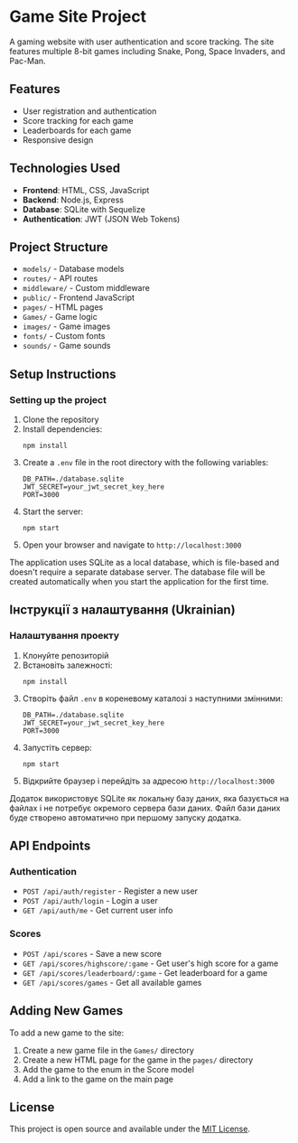 # Game Site Project

A gaming website with user authentication and score tracking. The site features multiple 8-bit games including Snake, Pong, Space Invaders, and Pac-Man.

## Features

- User registration and authentication
- Score tracking for each game
- Leaderboards for each game
- Responsive design

## Technologies Used

- **Frontend**: HTML, CSS, JavaScript
- **Backend**: Node.js, Express
- **Database**: SQLite with Sequelize
- **Authentication**: JWT (JSON Web Tokens)

## Project Structure

- `models/` - Database models
- `routes/` - API routes
- `middleware/` - Custom middleware
- `public/` - Frontend JavaScript
- `pages/` - HTML pages
- `Games/` - Game logic
- `images/` - Game images
- `fonts/` - Custom fonts
- `sounds/` - Game sounds

## Setup Instructions

### Setting up the project
1. Clone the repository
2. Install dependencies:
   ```
   npm install
   ```
3. Create a `.env` file in the root directory with the following variables:
   ```
   DB_PATH=./database.sqlite
   JWT_SECRET=your_jwt_secret_key_here
   PORT=3000
   ```
4. Start the server:
   ```
   npm start
   ```
5. Open your browser and navigate to `http://localhost:3000`

The application uses SQLite as a local database, which is file-based and doesn't require a separate database server. The database file will be created automatically when you start the application for the first time.

## Інструкції з налаштування (Ukrainian)

### Налаштування проекту
1. Клонуйте репозиторій
2. Встановіть залежності:
   ```
   npm install
   ```
3. Створіть файл `.env` в кореневому каталозі з наступними змінними:
   ```
   DB_PATH=./database.sqlite
   JWT_SECRET=your_jwt_secret_key_here
   PORT=3000
   ```
4. Запустіть сервер:
   ```
   npm start
   ```
5. Відкрийте браузер і перейдіть за адресою `http://localhost:3000`

Додаток використовує SQLite як локальну базу даних, яка базується на файлах і не потребує окремого сервера бази даних. Файл бази даних буде створено автоматично при першому запуску додатка.

## API Endpoints

### Authentication

- `POST /api/auth/register` - Register a new user
- `POST /api/auth/login` - Login a user
- `GET /api/auth/me` - Get current user info

### Scores

- `POST /api/scores` - Save a new score
- `GET /api/scores/highscore/:game` - Get user's high score for a game
- `GET /api/scores/leaderboard/:game` - Get leaderboard for a game
- `GET /api/scores/games` - Get all available games

## Adding New Games

To add a new game to the site:

1. Create a new game file in the `Games/` directory
2. Create a new HTML page for the game in the `pages/` directory
3. Add the game to the enum in the Score model
4. Add a link to the game on the main page

## License

This project is open source and available under the [MIT License](LICENSE).

